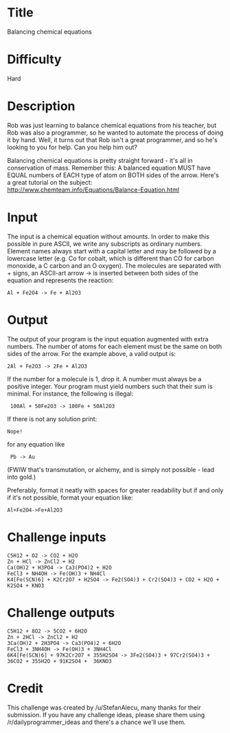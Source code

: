 # Title

Balancing chemical equations

# Difficulty

Hard

# Description

Rob was just learning to balance chemical equations from his teacher, but Rob was also a programmer, so he wanted to automate the process of doing it by hand. Well, it turns out that Rob isn't a great programmer, and so he's looking to you for help. Can you help him out?

Balancing chemical equations is pretty straight forward - it's all in conservation of mass. Remember this: A balanced equation MUST have EQUAL numbers of EACH type of atom on BOTH sides of the arrow. Here's a great tutorial on the subject: http://www.chemteam.info/Equations/Balance-Equation.html 

# Input

The input is a chemical equation without amounts. In order to make this possible in pure ASCII, we write any subscripts as ordinary numbers. Element names always start with a capital letter and may be followed by a lowercase letter (e.g. Co for cobalt, which is different than CO for carbon monoxide, a C carbon and an O oxygen). The molecules are separated with + signs, an ASCII-art arrow -> is inserted between both sides of the equation and represents the reaction:

    Al + Fe2O4 -> Fe + Al2O3

# Output

The output of your program is the input equation augmented with extra numbers. The number of atoms for each element must be the same on both sides of the arrow. For the example above, a valid output is:

    2Al + Fe2O3 -> 2Fe + Al2O3

If the number for a molecule is 1, drop it. A number must always be a positive integer. Your program must yield numbers such that their sum is minimal. For instance, the following is illegal:

     100Al + 50Fe2O3 -> 100Fe + 50Al2O3
     
If there is not any solution print:

    Nope!

for any equation like

     Pb -> Au

(FWIW that's transmutation, or alchemy, and is simply not possible - lead into gold.) 

Preferably, format it neatly with spaces for greater readability but if and only if it's not possible, format your equation like:

    Al+Fe2O4->Fe+Al2O3

# Challenge inputs

    C5H12 + O2 -> CO2 + H2O
    Zn + HCl -> ZnCl2 + H2
    Ca(OH)2 + H3PO4 -> Ca3(PO4)2 + H2O
    FeCl3 + NH4OH -> Fe(OH)3 + NH4Cl
    K4[Fe(SCN)6] + K2Cr2O7 + H2SO4 -> Fe2(SO4)3 + Cr2(SO4)3 + CO2 + H2O + K2SO4 + KNO3

# Challenge outputs 

    C5H12 + 8O2 -> 5CO2 + 6H2O
    Zn + 2HCl -> ZnCl2 + H2
    3Ca(OH)2 + 2H3PO4 -> Ca3(PO4)2 + 6H2O
    FeCl3 + 3NH4OH -> Fe(OH)3 + 3NH4Cl
    6K4[Fe(SCN)6] + 97K2Cr2O7 + 355H2SO4 -> 3Fe2(SO4)3 + 97Cr2(SO4)3 + 36CO2 + 355H2O + 91K2SO4 +  36KNO3

# Credit

This challenge was created by /u/StefanAlecu, many thanks for their submission. If you have any challenge ideas, please share them using /r/dailyprogrammer_ideas and there's a chance we'll use them.
